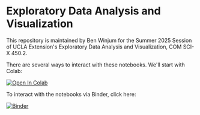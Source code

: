 # Exploratory Data Analysis and Visualization

This repository is maintained by Ben Winjum for the Summer 2025 Session of UCLA Extension's Exploratory Data Analysis and Visualization, COM SCI-X 450.2.

There are several ways to interact with these notebooks.  We'll start with Colab:

<a href="https://colab.research.google.com/github/benjum/UCLAX-25Summer-EDA/blob/main/"><img src="https://colab.research.google.com/assets/colab-badge.svg" alt="Open In Colab"/></a>

To interact with the notebooks via Binder, click here:

[![Binder](https://mybinder.org/badge_logo.svg)](https://mybinder.org/v2/gh/benjum/UCLAX-25Summer-EDA/HEAD)


